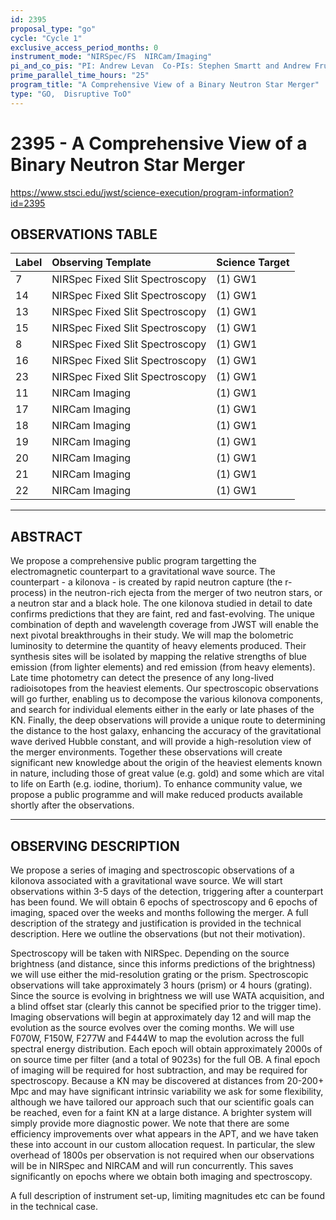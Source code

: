 ```yaml
---
id: 2395
proposal_type: "go"
cycle: "Cycle 1"
exclusive_access_period_months: 0
instrument_mode: "NIRSpec/FS  NIRCam/Imaging"
pi_and_co_pis: "PI: Andrew Levan  Co-PIs: Stephen Smartt and Andrew Fruchter"
prime_parallel_time_hours: "25"
program_title: "A Comprehensive View of a Binary Neutron Star Merger"
type: "GO,  Disruptive ToO"
---
```

# 2395 - A Comprehensive View of a Binary Neutron Star Merger
https://www.stsci.edu/jwst/science-execution/program-information?id=2395
## OBSERVATIONS TABLE
| Label                                          | Observing Template                 | Science Target |
| :--------------------------------------------- | :--------------------------------- | :------------- |
| 7                                              | NIRSpec Fixed Slit Spectroscopy    | (1) GW1        |
| 14                                             | NIRSpec Fixed Slit Spectroscopy    | (1) GW1        |
| 13                                             | NIRSpec Fixed Slit Spectroscopy    | (1) GW1        |
| 15                                             | NIRSpec Fixed Slit Spectroscopy    | (1) GW1        |
| 8                                              | NIRSpec Fixed Slit Spectroscopy    | (1) GW1        |
| 16                                             | NIRSpec Fixed Slit Spectroscopy    | (1) GW1        |
| 23                                             | NIRSpec Fixed Slit Spectroscopy    | (1) GW1        |
| 11                                             | NIRCam Imaging                     | (1) GW1        |
| 17                                             | NIRCam Imaging                     | (1) GW1        |
| 18                                             | NIRCam Imaging                     | (1) GW1        |
| 19                                             | NIRCam Imaging                     | (1) GW1        |
| 20                                             | NIRCam Imaging                     | (1) GW1        |
| 21                                             | NIRCam Imaging                     | (1) GW1        |
| 22                                             | NIRCam Imaging                     | (1) GW1        |

---

## ABSTRACT

We propose a comprehensive public program targetting the electromagnetic counterpart to a gravitational wave source. The counterpart - a kilonova - is created by rapid neutron capture (the r-process) in the neutron-rich ejecta from the merger of two neutron stars, or a neutron star and a black hole. The one kilonova studied in detail to date confirms predictions that they are faint, red and fast-evolving. The unique combination of depth and wavelength coverage from JWST will enable the next pivotal breakthroughs in their study. We will map the bolometric luminosity to determine the quantity of heavy elements produced. Their synthesis sites will be isolated by mapping the relative strengths of blue emission (from lighter elements) and red emission (from heavy elements). Late time photometry can detect the presence of any long-lived radioisotopes from the heaviest elements. Our spectroscopic observations will go further, enabling us to decompose the various kilonova components, and search for individual elements either in the early or late phases of the KN. Finally, the deep observations will provide a unique route to determining the distance to the host galaxy, enhancing the accuracy of the gravitational wave derived Hubble constant, and will provide a high-resolution view of the merger environments. Together these observations will create significant new knowledge about the origin of the heaviest elements known in nature, including those of great value (e.g. gold) and some which are vital to life on Earth (e.g. iodine, thorium). To enhance community value, we propose a public programme and will make reduced products available shortly after the observations.

---

## OBSERVING DESCRIPTION

We propose a series of imaging and spectroscopic observations of a kilonova associated with a gravitational wave source. We will start observations within 3-5 days of the detection, triggering after a counterpart has been found. We will obtain 6 epochs of spectroscopy and 6 epochs of imaging, spaced over the weeks and months following the merger. A full description of the strategy and justification is provided in the technical description. Here we outline the observations (but not their motivation).

Spectroscopy will be taken with NIRSpec. Depending on the source brightness (and distance, since this informs predictions of the brightness) we will use either the mid-resolution grating or the prism. Spectroscopic observations will take approximately 3 hours (prism) or 4 hours (grating). Since the source is evolving in brightness we will use WATA acquisition, and a blind offset star (clearly this cannot be specified prior to the trigger time). Imaging observations will begin at approximately day 12 and will map the evolution as the source evolves over the coming months. We will use F070W, F150W, F277W and F444W to map the evolution across the full spectral energy distribution. Each epoch will obtain approximately 2000s of on source time per filter (and a total of 9023s) for the full OB. A final epoch of imaging will be required for host subtraction, and may be required for spectroscopy. Because a KN may be discovered at distances from 20-200+ Mpc and may have significant intrinsic variability we ask for some flexibility, although we have tailored our approach such that our scientific goals can be reached, even for a faint KN at a large distance. A brighter system will simply provide more diagnostic power. We note that there are some efficiency improvements over what appears in the APT, and we have taken these into account in our custom allocation request. In particular, the slew overhead of 1800s per observation is not required when our observations will be in NIRSpec and NIRCAM and will run concurrently. This saves significantly on epochs where we obtain both imaging and spectroscopy.

A full description of instrument set-up, limiting magnitudes etc can be found in the technical case.